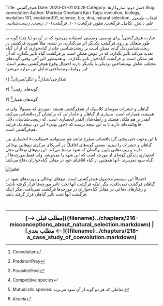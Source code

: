 Title: هم‌فرگشتی
Date: 2020-01-01 00:29
Category: فصل دوم: سازوکارها
Slug: coevolution
Author: Morteza Ghorbani Kari
Tags: evolution, biology, evolution 101, evolution101, science, bio, dna, natural selection, انتخاب طبیعی, علم, دانش, تکامل, فرگشت, تطور, فرگشت ۱۰۱, فرگشت۱۰۱, زیست, زیست‌شناسی

------
عبارت هم‌فرگشتی[^۱] برای توصیف وضعیتی استفاده می‌شود که در آن دو (یا چند) گونه به طور متقابل بر روی فرگشت یکدیگر اثر می‌گذارند. در نتیجه، مثلاً تغییری فرگشتی در ریخت‌شناسیِ یک گیاه، ممکن است بر ریخت‌شناسی جاندار گیاه‌خواری که از آن گیاه تغذیه می‌کند تاثیر بگذارد، که در عوض ممکن است بر فرگشت گیاه تاثیر بگذارد، که آن هم ممکن است بر فرگشت گیاه‌خوار تاثیر بگذارد... و همینطور الی آخر.
وقتی گونه‌های مختلف تعاملِ بوم‌شناختیِ نزدیکی با یکدیگر دارند احتمال وقوع هم‌فرگشتی بیشتر است. این روابط بوم‌شناختی شامل این موارد می‌شود:

۱) شکارچی/شکار[^۲] و انگل/میزبان[^۳]

۲) گونه‌های رقیب[^۴]

۳) گونه‌های همیار[^۵]

گیاهان و حشرات نمونه‌ای کلاسیک از هم‌فرگشتی هستند -موردی که معمولاً، ولی نه همیشه، همیارانه است. بسیاری از گیاهان و جاندارانی که برایشان گرده‌افشانی می‌کنند آنقدر بر هم متّکی هستند و رابطه‌شان آنقدر انحصاری است، که زیست‌شناسان دلایل قانع‌کننده‌ای دارند تا به این نتیجه برسند که «جور بودن» این دو، نتیجهٔ یک فرایند هم‌فرگشتی است.

با این وجود، حتی وقتی گرده‌افشانی مطرح نباشد هم می‌توانیم «مطابقت» انحصاری بین گیاهان و حشرات را ببینیم. بعضی گونه‌های اقاقیا[^۶] در آمریکای مرکزی تیغ‌هایی توخالی دارند و روزنه‌هایی پایین برگشان که شهد ترشح می‌کند. این تیغ‌های توخالی محل انحصاری زندگیِ گونه‌ای از مورچه است که این شهد را می‌نوشد. ولی فقط مورچه‌ها از گیاه سود نمی‌برند -آنها همچنین از گیاه اقاقیای خود در مقابل گیاه‌خواران دفاع می‌کنند.

![اقاقیا]({static}/images/33-1.jpg)

احتمالاً این سیستم محصول هم‌فرگشتی است: تیغ‌های توخالی و روزنه‌های شهد در گیاهان فرگشت نمی‌یافت، مگر اینکه فرگشت آنها تحت تاثیر مورچه‌ها قرار گرفته باشد؛ و رفتارهای دفاعی در مقابل گیاه‌خواران در مورچه‌ها فرگشت نمی‌یافت، مگر اینکه فرگشت آنها تحت تاثیر گیاهان قرار گرفته باشد.

<br>

[^۱]: Coevolution
[^۲]: Predator/Prey
[^۳]: Parasite/Host
[^۴]: Competitive species
[^۵]: Mutualistic species: تعاملی که هر دو گونه از آن سود می‌برند.
[^۶]: Acacia

------
<center>
    <font size="4">
        <b>
            [⟶ مطلب قبلی]({filename}../chapters/216-misconceptions_about_natural_selection.markdown) | [مطلب بعدی ⟵]({filename}../chapters/218-a_case_study_of_coevolution.markdown) 
        </b>
    </font>
</center>